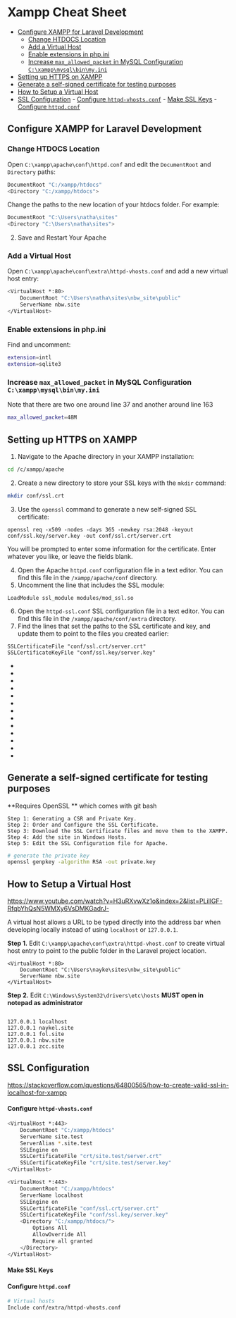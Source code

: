# Xampp Cheat Sheet

- [Configure XAMPP for Laravel Development](#configure-xampp-for-laravel-development)
    - [Change HTDOCS Location](#change-htdocs-location)
    - [Add a Virtual Host](#add-a-virtual-host)
    - [Enable extensions in php.ini](#enable-extensions-in-phpini)
    - [Increase `max_allowed_packet` in MySQL Configuration `C:\xampp\mysql\bin\my.ini`](#increase-max_allowed_packet-in-mysql-configuration-cxamppmysqlbinmyini)
- [Setting up HTTPS on XAMPP](#setting-up-https-on-xampp)
- [Generate a self-signed certificate for testing purposes](#generate-a-self-signed-certificate-for-testing-purposes)
- [How to Setup a Virtual Host](#how-to-setup-a-virtual-host)
- [SSL Configuration](#ssl-configuration)
        - [Configure `httpd-vhosts.conf`](#configure-httpd-vhostsconf)
        - [Make SSL Keys](#make-ssl-keys)
        - [Configure `httpd.conf`](#configure-httpdconf)



## Configure XAMPP for Laravel Development

### Change HTDOCS Location

Open `C:\xampp\apache\conf\httpd.conf` and edit the `DocumentRoot` and `Directory` paths:
   
```bash
DocumentRoot "C:/xampp/htdocs"
<Directory "C:/xampp/htdocs">
```

Change the paths to the new location of your htdocs folder. For example:

```bash
DocumentRoot "C:\Users\natha\sites"
<Directory "C:\Users\natha\sites">
```

2. Save and Restart Your Apache


### Add a Virtual Host

Open `C:\xampp\apache\conf\extra\httpd-vhosts.conf` and add a new virtual host entry:

```bash
<VirtualHost *:80>
	DocumentRoot "C:\Users\natha\sites\nbw_site\public"
	ServerName nbw.site
</VirtualHost>
```

### Enable extensions in php.ini

Find and uncomment:

```bash
extension=intl
extension=sqlite3
```

### Increase `max_allowed_packet` in MySQL Configuration `C:\xampp\mysql\bin\my.ini`

Note that there are two one around line 37 and another around line 163

```bash
max_allowed_packet=48M
```

<!-- ## Set up for Laravel

1. Increase the `post_max_size` and `upload_max_filesize` in the `php.ini` file to at least `100M`:
```bash

increase sql script sice -->

## Setting up HTTPS on XAMPP

1. Navigate to the Apache directory in your XAMPP installation:
```bash
cd /c/xampp/apache
```
2. Create a new directory to store your SSL keys with the `mkdir` command:
```bash
mkdir conf/ssl.crt
```
3. Use the `openssl` command to generate a new self-signed SSL certificate:
```
openssl req -x509 -nodes -days 365 -newkey rsa:2048 -keyout conf/ssl.key/server.key -out conf/ssl.crt/server.crt
```
You will be prompted to enter some information for the certificate. Enter whatever you like, or leave the fields blank.

4. Open the Apache `httpd.conf` configuration file in a text editor. You can find this file in the `/xampp/apache/conf` directory.
5. Uncomment the line that includes the SSL module:
```
LoadModule ssl_module modules/mod_ssl.so
```
6. Open the `httpd-ssl.conf` SSL configuration file in a text editor. You can find this file in the `/xampp/apache/conf/extra` directory.
7. Find the lines that set the paths to the SSL certificate and key, and update them to point to the files you created earlier:
```
SSLCertificateFile "conf/ssl.crt/server.crt"
SSLCertificateKeyFile "conf/ssl.key/server.key"
```

-
-
-
-
-
-
-
-
-
-
-
-
-
## Generate a self-signed certificate for testing purposes

**Requires OpenSSL ** which comes with git bash

    Step 1: Generating a CSR and Private Key.
    Step 2: Order and Configure the SSL Certificate.
    Step 3: Download the SSL Certificate files and move them to the XAMPP.
    Step 4: Add the site in Windows Hosts.
    Step 5: Edit the SSL Configuration file for Apache.

```bash
# generate the private key
openssl genpkey -algorithm RSA -out private.key
```

## How to Setup a Virtual Host

https://www.youtube.com/watch?v=H3uRXvwXz1o&index=2&list=PLillGF-RfqbYhQsN5WMXy6VsDMKGadrJ-

A virtual host allows a URL to be typed directly into the address bar when developing locally instead of using `localhost` or `127.0.0.1`.

**Step 1.** Edit `C:\xampp\apache\conf\extra\httpd-vhost.conf` to create virtual host entry to point to the public folder in the Laravel project location.

```
<VirtualHost *:80>
	DocumentRoot "C:\Users\nayke\sites\nbw_site\public"
	ServerName nbw.site
</VirtualHost>
```

**Step 2.** Edit `C:\Windows\System32\drivers\etc\hosts` **MUST open in notepad as administrator**

```

127.0.0.1 localhost
127.0.0.1 naykel.site
127.0.0.1 fol.site
127.0.0.1 nbw.site
127.0.0.1 zcc.site
```

## SSL Configuration

https://stackoverflow.com/questions/64800565/how-to-create-valid-ssl-in-localhost-for-xampp

#### Configure `httpd-vhosts.conf`

```bash
<VirtualHost *:443>
    DocumentRoot "C:/xampp/htdocs"
    ServerName site.test
    ServerAlias *.site.test
    SSLEngine on
    SSLCertificateFile "crt/site.test/server.crt"
    SSLCertificateKeyFile "crt/site.test/server.key"
</VirtualHost>
 ```

```bash
<VirtualHost *:443>
    DocumentRoot "C:/xampp/htdocs"
    ServerName localhost
    SSLEngine on
    SSLCertificateFile "conf/ssl.crt/server.crt"
    SSLCertificateKeyFile "conf/ssl.key/server.key"
    <Directory "C:/xampp/htdocs/">
        Options All
        AllowOverride All
        Require all granted
    </Directory>
</VirtualHost>
 ```
#### Make SSL Keys

#### Configure `httpd.conf`

```bash
# Virtual hosts
Include conf/extra/httpd-vhosts.conf
```
